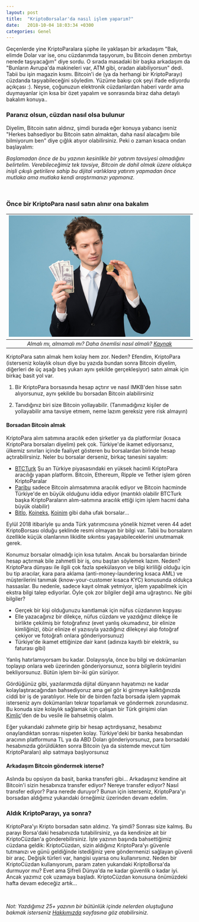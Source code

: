 ```yaml
---
layout: post
title:  "KriptoBorsalar'da nasıl işlem yaparım?"
date:   2018-10-04 18:03:34 +0300
categories: Genel
---
```




Geçenlerde yine KriptoParalara şüphe ile yaklaşan bir arkadaşım "Bak, elimde Dolar var ise, onu cüzdanımda taşıyorum, bu Bitcoin denen zımbırtıyı nerede taşıyacağım" diye sordu. O sırada masadaki bir başka arkadaşım da "Bunların Avrupa'da makineleri var, ATM gibi, oradan alabiliyorsun" dedi. Tabii bu işin magazin kısmı. Bitcoin'i de (ya da herhangi bir KriptoParayı) cüzdanda taşıyabileceğini söyledim. Yüzüme bakışı çok şeyi ifade ediyordu açıkçası :). Neyse, çoğunuzun elektronik cüzdanlardan haberi vardır ama duymayanlar için kısa bir özet yapalım ve sonrasında biraz daha detaylı bakalım konuya.. 

### Paranız olsun, cüzdan nasıl olsa bulunur

Diyelim, Bitcoin satın aldınız, şimdi burada eğer konuya yabancı iseniz "Herkes bahsediyor bu Bitcoin satın almaktan, daha nasıl alacağımı bile bilmiyorum ben" diye çığlık atıyor olabilirsiniz. Peki o zaman kısaca ondan başlayalım:

*Başlamadan önce de bu yazının kesinlikle bir yatırım tavsiyesi olmadığını belirtelim. Verebileceğimiz tek tavsiye, Bitcoin de dahil olmak üzere oldukça inişli çıkışlı getirilere sahip bu dijital varlıklara yatırım yapmadan önce mutlaka ama mutlaka kendi araştırmanızı yapmanız.*

&nbsp;

### Önce bir KriptoPara nasıl satın alınır ona bakalım


| ![exchange-money-600.jpg](/assets/exchange-money-600.jpg) | 
|:--:| 
| *Almalı mı, almamalı mı? Daha önemlisi nasıl almalı? [Kaynak](https://photos.icons8.com/im-a-bit-suspicious-of-this-coin-5acb35328b658800016e8ef6)* | 


KriptoPara satın almak hem kolay hem zor. Neden? Efendim, KriptoPara (isterseniz kolaylık olsun diye bu yazıda bundan sonra Bitcoin diyelim, diğerleri de üç aşağı beş yukarı aynı şekilde gerçekleşiyor) satın almak için birkaç basit yol var. 

1. Bir KriptoPara borsasında hesap açtırır ve nasıl IMKB'den hisse satın alıyorsunuz, aynı şekilde bu borsadan Bitcoin alabilirsiniz

2. Tanıdığınız biri size Bitcoin yollayabilir. (Tanımadığınız kişiler de yollayabilir ama tavsiye etmem, neme lazım gereksiz yere risk almayın)

#### Borsadan Bitcoin almak

KriptoPara alım satımına aracılık eden şirketler ya da platformlar (kısaca KriptoPara borsaları diyelim) pek çok. Türkiye'de ikamet ediyorsanız, ülkemiz sınırları içinde faaliyet gösteren bu borsalardan birinde hesap açtırabilirsiniz. Neler bu borsalar derseniz, birkaç tanesini sayalım:

- [BTCTurk](https://www.btcturk.com/) Şu an Türkiye piyasasındaki en yüksek hacimli KriptoPara aracılığı yapan platform. Bitcoin, Ethereum, Ripple ve Tether işlem gören KriptoParalar
- [Paribu](https://www.paribu.com/) sadece Bitcoin alımsatımına aracılık ediyor ve Bitcoin hacminde Türkiye'de en büyük olduğunu iddia ediyor (mantıklı olabilir BTCTurk başka KriptoParaların alım-satımına aracılık ettiği içim işlem hacmi daha büyük olabilir)
- [Bitlo](https://www.bitlo.com/), [Koineks](https://koineks.com/), [Koinim](https://koineks.com/) gibi daha ufak borsalar...

Eylül 2018 itibariyle şu anda Türk yatırımcısına yönelik hizmet veren 44 adet KriptoBorsası olduğu şeklinde resmi olmayan bir bilgi var. Tabii bu borsaların özellikle küçük olanlarının likidite sıkıntısı yaşayabileceklerini unutmamak gerek. 

Konumuz borsalar olmadığı için kısa tutalım. Ancak bu borsalardan birinde hesap açtırmak bile zahmetli bir iş, onu baştan söylemek lazım. Neden? KriptoPara dünyası ile ilgili çok fazla spekülasyon ve bilgi kirliliği olduğu için bu tip aracılar, kara para aklama (anti-money-laundering kısaca AML) ve müşterilerini tanımak (know-your-customer kısaca KYC) konusunda oldukça hassaslar. Bu nedenle, sadece kayıt olmak yetmiyor, işlem yapabilmek için ekstra bilgi talep ediyorlar. Öyle çok zor bilgiler değil ama uğraştırıcı. Ne gibi bilgiler? 

- Gerçek bir kişi olduğunuzu kanıtlamak için nüfus cüzdanının kopyası
- Elle yazacağınız bir dilekçe, nüfus cüzdanı ve yazdığınız dilekçe ile birlikte çekilmiş bir fotoğrafınız (evet yanlış okumadınız, bir elinize kimliğinizi, öbür elinize el yazısıyla yazdığınız dilekçeyi alıp fotoğraf çekiyor ve fotoğrafı onlara gönderiyorsunuz)
- Türkiye'de ikamet ettiğinize dair kanıt (adınıza kayıtlı bir elektrik, su faturası gibi)

Yanlış hatırlamıyorsam bu kadar. Dolayısıyla, önce bu bilgi ve dokümanları toplayıp onlara web üzerinden gönderiyorsunuz, sonra bilgilerin teyidini bekliyorsunuz. Bütün işlem bir-iki gün sürüyor. 

Gördüğünüz gibi, yazılarımızda dijital dünyanın hayatımızı ne kadar kolaylaştıracağından bahsediyoruz ama gel gör ki girmeye kalktığınızda ciddi bir iş de yaratılıyor. Hele bir de birden fazla borsada işlem yapmak isterseniz aynı dokümanları tekrar toparlamak ve göndermek zorundasınız. Bu konuda size kolaylık sağlamak için çalışan bir Türk girişimi olan [Kimlic](https://kimlic.com/)'den de bu vesile ile bahsetmiş olalım.  

Eğer yukarıdaki zahmete girip bir hesap açtırdıysanız, hesabınız onaylandıktan sonrası nispeten kolay. Türkiye'deki bir banka hesabından aracının platformuna TL ya da ABD Doları gönderiyorsunuz, para borsadaki hesabınızda görüldükten sonra Bitcoin (ya da sistemde mevcut tüm KriptoParaları) alıp satmaya başlıyorsunuz

#### Arkadaşım Bitcoin göndermek isterse?

Aslında bu opsiyon da basit, banka transferi gibi... Arkadaşınız kendine ait Bitcoin'i sizin hesabınıza transfer ediyor? Nereye transfer ediyor? Nasıl transfer ediyor? Para nerede duruyor? Bunun için isterseniz, KriptoPara'yı borsadan aldığımız yukarıdaki örneğimiz üzerinden devam edelim. 

### Aldık KriptoParayı, ya sonra?

KriptoPara'yı Kripto borsadan satın aldınız. Ya şimdi? Sonrası size kalmış. Bu parayı Borsa'daki hesabınızda tutabilirsiniz, ya da kendinize ait bir KriptoCüzdan'a gönderebilirsiniz. İşte yazının başında bahsettiğimiz cüzdana geldik:  KriptoCüzdan, sizin aldığınız KriptoPara'yı güvenle tutmanızı ve günü geldiğinde istediğiniz yere göndermenizi sağlayan güvenli bir araç. Değişik türleri var, hangisi uyarsa onu kullanırsınız. Neden bir KriptoCüzdan kullanıyorum, param zaten yukarıdaki KriptoBorsa'da durmuyor mu? Evet ama Şifreli Dünya'da ne kadar güvenlik o kadar iyi. Ancak yazımız çok uzamaya başladı. KriptoCüzdan konusuna önümüzdeki hafta devam edeceğiz artık...

&nbsp;


*Not: Yazdığımız 25+ yazının bir bütünlük içinde nelerden oluştuğuna bakmak isterseniz [Hakkımızda](http://ademimerkezi.com/about/) sayfasına göz atabilirsiniz.* 

